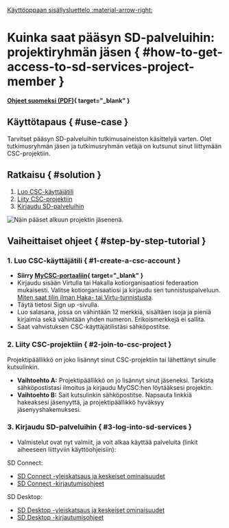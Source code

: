 [Käyttöoppaan sisällysluettelo :material-arrow-right:](sd-services-toc.md)

# Kuinka saat pääsyn SD-palveluihin: projektiryhmän jäsen { #how-to-get-access-to-sd-services-project-member }

**[Ohjeet suomeksi (PDF)](https://a3s.fi/docs-files/sensitive-data/SD_palvelut_aloita.pdf){ target="_blank" }**

## Käyttötapaus { #use-case }

Tarvitset pääsyn SD-palveluihin tutkimusaineiston käsittelyä varten. Olet tutkimusryhmän jäsen ja tutkimusryhmän vetäjä on kutsunut sinut liittymään CSC-projektiin.

## Ratkaisu { #solution }

1. [Luo CSC-käyttäjätili](#1-create-a-csc-account)
2. [Liity CSC-projektiin](#2-join-to-csc-project)
3. [Kirjaudu SD-palveluihin](#3-log-into-sd-services)

![Näin pääset alkuun projektin jäsenenä.](https://a3s.fi/docs-files/sensitive-data/MyCSC/HowToGetStarted_SD_Project_Member.png)

## Vaiheittaiset ohjeet { #step-by-step-tutorial }

### 1. Luo CSC-käyttäjätili { #1-create-a-csc-account }

- **Siirry [MyCSC-portaaliin](https://my.csc.fi){ target="_blank" }**
- Kirjaudu sisään Virtulla tai Hakalla kotiorganisaatiosi federaation mukaisesti. Valitse kotiorganisaatiosi ja kirjaudu sen tunnistuspalveluun. [Miten saat tilin ilman Haka- tai Virtu-tunnistusta](../../accounts/how-to-create-new-user-account.md#getting-an-account-without-haka-or-virtu).
- Täytä tietosi Sign up -sivulla.
- Luo salasana, jossa on vähintään 12 merkkiä, sisältäen isoja ja pieniä kirjaimia sekä vähintään yhden numeron. Erikoismerkkejä ei sallita.
- Saat vahvistuksen CSC-käyttäjätilistäsi sähköpostitse.

### 2. Liity CSC-projektiin { #2-join-to-csc-project }

Projektipäällikkö on joko lisännyt sinut CSC-projektiin tai lähettänyt sinulle kutsulinkin.

* **Vaihtoehto A:** Projektipäällikkö on jo lisännyt sinut jäseneksi. Tarkista sähköpostistasi ilmoitus ja kirjaudu MyCSC:hen löytääksesi projektin.
* **Vaihtoehto B:** Sait kutsulinkin sähköpostitse. Napsauta linkkiä hakeaksesi jäsenyyttä, ja projektipäällikkö hyväksyy jäsenyyshakemuksesi.

### 3. Kirjaudu SD-palveluihin { #3-log-into-sd-services }

- Valmistelut ovat nyt valmiit, ja voit alkaa käyttää palveluita (linkit aiheeseen liittyviin käyttöohjeisiin):

SD Connect:

- [SD Connect -yleiskatsaus ja keskeiset ominaisuudet](./sd_connect.md)
- [SD Connect -kirjautumisohjeet](./sd-connect-login.md)
  
SD Desktop:

- [SD Desktop -yleiskatsaus ja keskeiset ominaisuudet](./sd_desktop.md)
- [SD Desktop -kirjautumisohjeet](sd-desktop-login.md)